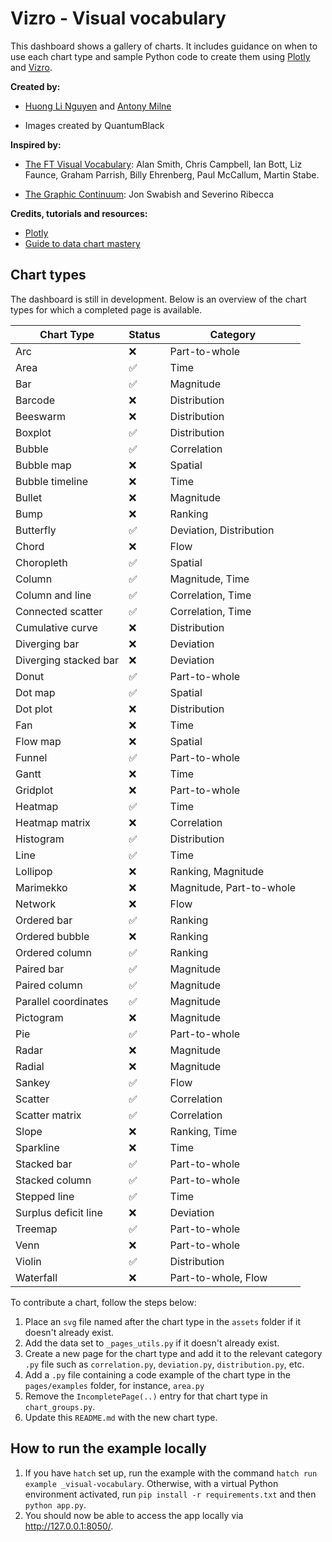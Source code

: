 # Vizro - Visual vocabulary

This dashboard shows a gallery of charts. It includes guidance on when to use each chart type and sample Python code
to create them using [Plotly](https://plotly.com/python/) and [Vizro](https://github.com/mckinsey/vizro).

**Created by:**

- [Huong Li Nguyen](https://github.com/huong-li-nguyen) and [Antony Milne](https://github.com/antonymilne)

- Images created by QuantumBlack

**Inspired by:**

- [The FT Visual Vocabulary](https://github.com/Financial-Times/chart-doctor/blob/main/visual-vocabulary/README.md): Alan Smith, Chris Campbell, Ian Bott, Liz Faunce, Graham Parrish, Billy Ehrenberg, Paul McCallum,
  Martin Stabe.

- [The Graphic Continuum](https://www.informationisbeautifulawards.com/showcase/611-the-graphic-continuum): Jon Swabish and Severino Ribecca

**Credits, tutorials and resources:**

- [Plotly](https://plotly.com/python/plotly-express/)
- [Guide to data chart mastery](https://www.atlassian.com/data/charts)

## Chart types

The dashboard is still in development. Below is an overview of the chart types for which a completed page is available.

| Chart Type            | Status | Category                 |
| --------------------- | ------ | ------------------------ |
| Arc                   | ❌     | Part-to-whole            |
| Area                  | ✅     | Time                     |
| Bar                   | ✅     | Magnitude                |
| Barcode               | ❌     | Distribution             |
| Beeswarm              | ❌     | Distribution             |
| Boxplot               | ✅     | Distribution             |
| Bubble                | ✅     | Correlation              |
| Bubble map            | ❌     | Spatial                  |
| Bubble timeline       | ❌     | Time                     |
| Bullet                | ❌     | Magnitude                |
| Bump                  | ❌     | Ranking                  |
| Butterfly             | ✅     | Deviation, Distribution  |
| Chord                 | ❌     | Flow                     |
| Choropleth            | ✅     | Spatial                  |
| Column                | ✅     | Magnitude, Time          |
| Column and line       | ✅     | Correlation, Time        |
| Connected scatter     | ✅     | Correlation, Time        |
| Cumulative curve      | ❌     | Distribution             |
| Diverging bar         | ❌     | Deviation                |
| Diverging stacked bar | ❌     | Deviation                |
| Donut                 | ✅     | Part-to-whole            |
| Dot map               | ✅     | Spatial                  |
| Dot plot              | ❌     | Distribution             |
| Fan                   | ❌     | Time                     |
| Flow map              | ❌     | Spatial                  |
| Funnel                | ✅     | Part-to-whole            |
| Gantt                 | ❌     | Time                     |
| Gridplot              | ❌     | Part-to-whole            |
| Heatmap               | ✅     | Time                     |
| Heatmap matrix        | ❌     | Correlation              |
| Histogram             | ✅     | Distribution             |
| Line                  | ✅     | Time                     |
| Lollipop              | ❌     | Ranking, Magnitude       |
| Marimekko             | ❌     | Magnitude, Part-to-whole |
| Network               | ❌     | Flow                     |
| Ordered bar           | ✅     | Ranking                  |
| Ordered bubble        | ❌     | Ranking                  |
| Ordered column        | ✅     | Ranking                  |
| Paired bar            | ✅     | Magnitude                |
| Paired column         | ✅     | Magnitude                |
| Parallel coordinates  | ✅     | Magnitude                |
| Pictogram             | ❌     | Magnitude                |
| Pie                   | ✅     | Part-to-whole            |
| Radar                 | ❌     | Magnitude                |
| Radial                | ❌     | Magnitude                |
| Sankey                | ✅     | Flow                     |
| Scatter               | ✅     | Correlation              |
| Scatter matrix        | ✅     | Correlation              |
| Slope                 | ❌     | Ranking, Time            |
| Sparkline             | ❌     | Time                     |
| Stacked bar           | ✅     | Part-to-whole            |
| Stacked column        | ✅     | Part-to-whole            |
| Stepped line          | ✅     | Time                     |
| Surplus deficit line  | ❌     | Deviation                |
| Treemap               | ✅     | Part-to-whole            |
| Venn                  | ❌     | Part-to-whole            |
| Violin                | ✅     | Distribution             |
| Waterfall             | ❌     | Part-to-whole, Flow      |

To contribute a chart, follow the steps below:

1. Place an `svg` file named after the chart type in the `assets` folder if it doesn't already exist.
2. Add the data set to `_pages_utils.py` if it doesn't already exist.
3. Create a new page for the chart type and add it to the relevant category `.py` file such as `correlation.py`,
   `deviation.py`, `distribution.py`, etc.
4. Add a `.py` file containing a code example of the chart type in the `pages/examples` folder, for instance, `area.py`
5. Remove the `IncompletePage(..)` entry for that chart type in `chart_groups.py`.
6. Update this `README.md` with the new chart type.

## How to run the example locally

1. If you have `hatch` set up, run the example with the command `hatch run example _visual-vocabulary`.
   Otherwise, with a virtual Python environment activated, run `pip install -r requirements.txt` and then `python app.py`.
2. You should now be able to access the app locally via http://127.0.0.1:8050/.
